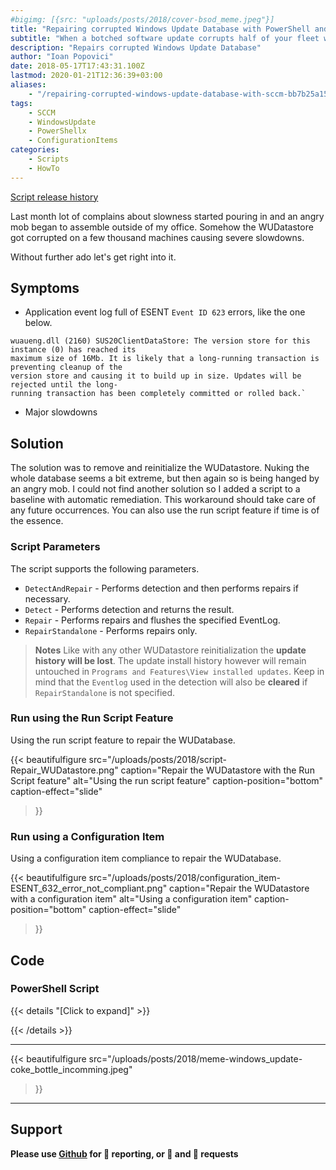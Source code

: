```yaml
---
#bigimg: [{src: "uploads/posts/2018/cover-bsod_meme.jpeg"}]
title: "Repairing corrupted Windows Update Database with PowerShell and SCCM"
subtitle: "When a botched software update corrupts half of your fleet windows update database, this script might come in handy…"
description: "Repairs corrupted Windows Update Database"
author: "Ioan Popovici"
date: 2018-05-17T17:43:31.100Z
lastmod: 2020-01-21T12:36:39+03:00
aliases:
    - "/repairing-corrupted-windows-update-database-with-sccm-bb7b25a15daa"
tags:
    - SCCM
    - WindowsUpdate
    - PowerShellx
    - ConfigurationItems
categories:
    - Scripts
    - HowTo
---
```


[Script release history](https://SCCM.Zone/Repair-WUDatastore-CHANGELOG)

Last month lot of complains about slowness started pouring in and an angry mob began to assemble outside of my office. Somehow the WUDatastore got corrupted on a few thousand machines causing severe slowdowns.

Without further ado let's get right into it.

## Symptoms

* Application event log full of ESENT `Event ID 623` errors, like the one below.

```text
wuaueng.dll (2160) SUS20ClientDataStore: The version store for this instance (0) has reached its
maximum size of 16Mb. It is likely that a long-running transaction is preventing cleanup of the
version store and causing it to build up in size. Updates will be rejected until the long-
running transaction has been completely committed or rolled back.`
```

* Major slowdowns

## Solution

The solution was to remove and reinitialize the WUDatastore. Nuking the whole database seems a bit extreme, but then again so is being hanged by an angry mob. I could not find another solution so I added a script to a baseline with automatic remediation. This workaround should take care of any future occurrences. You can also use the run script feature if time is of the essence.

### Script Parameters

The script supports the following parameters.

* `DetectAndRepair` - Performs detection and then performs repairs if necessary.
* `Detect` - Performs detection and returns the result.
* `Repair` - Performs repairs and flushes the specified EventLog.
* `RepairStandalone` - Performs repairs only.

> **Notes**
> Like with any other WUDatastore reinitialization the **update history will be lost**.
> The update install history however will remain untouched in `Programs and Features\View installed updates`.
> Keep in mind that the `Eventlog` used in the detection will also be **cleared** if `RepairStandalone` is not specified.

### Run using the Run Script Feature

Using the run script feature to repair the WUDatabase.

{{<
    beautifulfigure src="/uploads/posts/2018/script-Repair_WUDatastore.png"
    caption="Repair the WUDatastore with the Run Script feature" alt="Using the run script feature" caption-position="bottom" caption-effect="slide"
>}}

### Run using a Configuration Item

Using a configuration item compliance  to repair the WUDatabase.

{{<
    beautifulfigure src="/uploads/posts/2018/configuration_item-ESENT_632_error_not_compliant.png"
    caption="Repair the WUDatastore with a configuration item" alt="Using a configuration item" caption-position="bottom" caption-effect="slide"
>}}

## Code

### PowerShell Script

{{< details "[Click to expand]" >}}
<script src="https://gist.github.com/Ioan-Popovici/f6abf4e58bb233920c74b15c9cbb1d84.js"></script>
{{< /details >}}

***

{{<
    beautifulfigure src="/uploads/posts/2018/meme-windows_update-coke_bottle_incomming.jpeg"
>}}

***

## Support

**Please use [Github](http://SCCM.Zone/GIT) for 🐛 reporting, or 🌈 and 🦄 requests**
